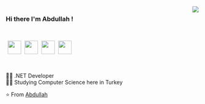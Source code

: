 <img align='right' src="https://github-readme-stats.vercel.app/api?username=AbdullahOztuurkk&show_icons=true">

### Hi there I'm Abdullah !
<br>

<a href="www.abdullahoztrk.com" target="_blank"><img height="35" style="margin-left :5px" src="https://cdn0.iconfinder.com/data/icons/website-design-4/468/World_map_with_pointer_icon-256.png"></a>
<a href="https://www.instagram.com/abdullah_oztuurkk/?hl=tr" target="_blank"><img height="35" style="margin-left :5px" src="https://www.vectorlogo.zone/logos/instagram/instagram-icon.svg"></a>
<a href="mailto:oabdullahozturk@yandex.com.tr" target="_blank"><img height="35" style="margin-left :5px" src="https://www.vectorlogo.zone/logos/gmail/gmail-icon.svg"></a>
<a href="https://www.linkedin.com/in/abdullah-ozturk/" target="_blank"><img height="35" style="margin-left :5px" src="https://www.vectorlogo.zone/logos/linkedin/linkedin-icon.svg"></a>

<br>

👨‍💻 .NET Developer  
👨‍🎓 Studying Computer Science here in Turkey  

⭐️ From [Abdullah](https://github.com/AbdullahOztuurkk)
